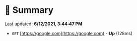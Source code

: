 # 📖 Summary
Last updated: **6/12/2021, 3:44:47 PM**

- `GET` [https://google.com](https://google.com) - **Up** (128ms)
